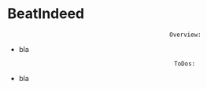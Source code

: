 # BeatIndeed

                                                  Overview: 
                                                  
* bla
                                                  
                                                  
                                                  
                                                  ToDos: 
                                                  
* bla
                                                  
